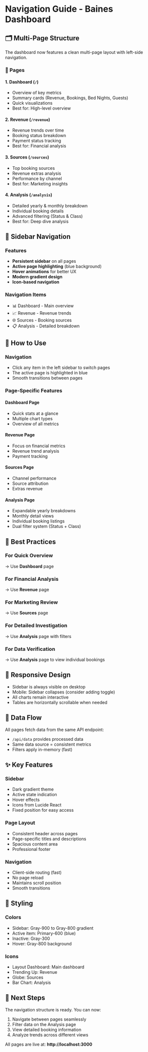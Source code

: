 # Navigation Guide - Baines Dashboard

## 🗂️ Multi-Page Structure

The dashboard now features a clean multi-page layout with left-side navigation.

### 📄 Pages

#### 1. **Dashboard** (`/`)
- Overview of key metrics
- Summary cards (Revenue, Bookings, Bed Nights, Guests)
- Quick visualizations
- Best for: High-level overview

#### 2. **Revenue** (`/revenue`)
- Revenue trends over time
- Booking status breakdown
- Payment status tracking
- Best for: Financial analysis

#### 3. **Sources** (`/sources`)
- Top booking sources
- Revenue extras analysis
- Performance by channel
- Best for: Marketing insights

#### 4. **Analysis** (`/analysis`)
- Detailed yearly & monthly breakdown
- Individual booking details
- Advanced filtering (Status & Class)
- Best for: Deep dive analysis

## 🎨 Sidebar Navigation

### Features
- **Persistent sidebar** on all pages
- **Active page highlighting** (blue background)
- **Hover animations** for better UX
- **Modern gradient design**
- **Icon-based navigation**

### Navigation Items
- 📊 Dashboard - Main overview
- 📈 Revenue - Revenue trends
- 🌐 Sources - Booking sources
- 📋 Analysis - Detailed breakdown

## 🚀 How to Use

### Navigation
- Click any item in the left sidebar to switch pages
- The active page is highlighted in blue
- Smooth transitions between pages

### Page-Specific Features

#### Dashboard Page
- Quick stats at a glance
- Multiple chart types
- Overview of all metrics

#### Revenue Page
- Focus on financial metrics
- Revenue trend analysis
- Payment tracking

#### Sources Page
- Channel performance
- Source attribution
- Extras revenue

#### Analysis Page
- Expandable yearly breakdowns
- Monthly detail views
- Individual booking listings
- Dual filter system (Status + Class)

## 🎯 Best Practices

### For Quick Overview
→ Use **Dashboard** page

### For Financial Analysis
→ Use **Revenue** page

### For Marketing Review
→ Use **Sources** page

### For Detailed Investigation
→ Use **Analysis** page with filters

### For Data Verification
→ Use **Analysis** page to view individual bookings

## 📱 Responsive Design

- Sidebar is always visible on desktop
- Mobile: Sidebar collapses (consider adding toggle)
- All charts remain interactive
- Tables are horizontally scrollable when needed

## 🔄 Data Flow

All pages fetch data from the same API endpoint:
- `/api/data` provides processed data
- Same data source = consistent metrics
- Filters apply in-memory (fast)

## ✨ Key Features

### Sidebar
- Dark gradient theme
- Active state indication
- Hover effects
- Icons from Lucide React
- Fixed position for easy access

### Page Layout
- Consistent header across pages
- Page-specific titles and descriptions
- Spacious content area
- Professional footer

### Navigation
- Client-side routing (fast)
- No page reload
- Maintains scroll position
- Smooth transitions

## 🎨 Styling

### Colors
- Sidebar: Gray-900 to Gray-800 gradient
- Active item: Primary-600 (blue)
- Inactive: Gray-300
- Hover: Gray-800 background

### Icons
- Layout Dashboard: Main dashboard
- Trending Up: Revenue
- Globe: Sources
- Bar Chart: Analysis

## 🚀 Next Steps

The navigation structure is ready. You can now:
1. Navigate between pages seamlessly
2. Filter data on the Analysis page
3. View detailed booking information
4. Analyze trends across different views

All pages are live at: **http://localhost:3000**

